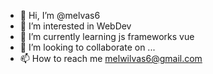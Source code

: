 - 👋 Hi, I’m @melvas6
- 👀 I’m interested in WebDev
- 🌱 I’m currently learning js frameworks vue
- 💞️ I’m looking to collaborate on ...
- 📫 How to reach me melwilvas6@gmail.com

<!---
melvas6/melvas6 is a ✨ special ✨ repository because its `README.md` (this file) appears on your GitHub profile.
You can click the Preview link to take a look at your changes.
--->
